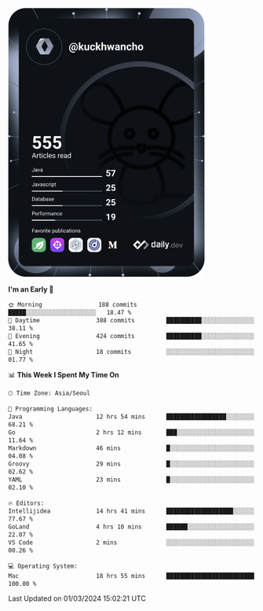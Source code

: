 <a href="https://app.daily.dev/kuckhwancho"><img src="https://github.com/kuckjwi0928/kuckjwi0928/blob/master/devcard.svg" width="400" alt="Kuckjwi Devcard"/></a>

<!--START_SECTION:waka-->
**I'm an Early 🐤** 

```text
🌞 Morning                188 commits         █████░░░░░░░░░░░░░░░░░░░░   18.47 % 
🌆 Daytime                388 commits         ██████████░░░░░░░░░░░░░░░   38.11 % 
🌃 Evening                424 commits         ██████████░░░░░░░░░░░░░░░   41.65 % 
🌙 Night                  18 commits          ░░░░░░░░░░░░░░░░░░░░░░░░░   01.77 % 
```


📊 **This Week I Spent My Time On** 

```text
🕑︎ Time Zone: Asia/Seoul

💬 Programming Languages: 
Java                     12 hrs 54 mins      █████████████████░░░░░░░░   68.21 % 
Go                       2 hrs 12 mins       ███░░░░░░░░░░░░░░░░░░░░░░   11.64 % 
Markdown                 46 mins             █░░░░░░░░░░░░░░░░░░░░░░░░   04.08 % 
Groovy                   29 mins             █░░░░░░░░░░░░░░░░░░░░░░░░   02.62 % 
YAML                     23 mins             █░░░░░░░░░░░░░░░░░░░░░░░░   02.10 % 

🔥 Editors: 
Intellijidea             14 hrs 41 mins      ███████████████████░░░░░░   77.67 % 
GoLand                   4 hrs 10 mins       ██████░░░░░░░░░░░░░░░░░░░   22.07 % 
VS Code                  2 mins              ░░░░░░░░░░░░░░░░░░░░░░░░░   00.26 % 

💻 Operating System: 
Mac                      18 hrs 55 mins      █████████████████████████   100.00 % 
```


 Last Updated on 01/03/2024 15:02:21 UTC
<!--END_SECTION:waka-->
